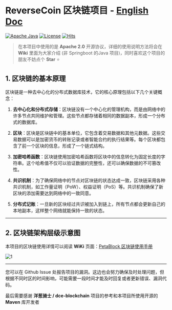 # ReverseCoin 区块链项目 - [English Doc](https://github.com/blueokanna/ReverseCoin/blob/main/README.md)

[![Apache Java](https://img.shields.io/badge/logo-apache-yellow?logo=apache-maven)](https://www.apache.org/foundation/marks/)
[![License](http://img.shields.io/:license-apache-green.svg?style=flat)](https://www.apache.org/licenses/)
[![Hits](https://hits.sh/github.com/blueokanna/ReverseCoin.git.svg?color=fe7d37)](https://hits.sh/github.com/blueokanna/ReverseCoin.git/)

> 在本项目中使用的是 **Apache 2.0** 开源协议，详细的使用说明方法将会在 **Wiki** 里面为大家介绍 (非 Springboot 的Java 项目)，同时喜欢这个项目的朋友不妨点个 **Star** ⭐

## 1. 区块链的基本原理

区块链是一种去中心化的分布式数据库技术，它的核心原理包括以下几个关键概念：

1. **去中心化和分布式存储**：区块链没有一个中心化的管理机构，而是由网络中的许多节点共同维护和管理。这些节点都存储着相同的数据副本，形成一个分布式的数据库。

2. **区块**：区块是区块链中的基本单位，它包含着交易数据和其他元数据。这些交易数据可以是加密货币的转账记录或者智能合约的执行结果等。每个区块都包含了前一个区块的信息，形成了一个链式结构。

3. **加密哈希函数**：区块链使用加密哈希函数将区块中的信息转化为固定长度的字符串。这个哈希值不仅可以验证数据的完整性，还可以确保数据的不可篡改性。

4. **共识机制**：为了确保网络中的节点对区块链的状态达成一致，区块链采用各种共识机制，如工作量证明（PoW）、权益证明（PoS）等。共识机制确保了新区块的添加需要达到网络中的一致同意。

5. **分布式记账**：一旦新的区块经过共识被加入到链上，所有节点都会更新自己的本地副本，这样整个网络就能保持一致的状态。
***
## 2. 区块链架构层级示意图

本项目的区块链使用详情可以阅读 **WiKi** 页面：[PetaBlock 区块链使用手册](https://github.com/blueokanna/ReverseCoin/wiki/PetaBlock-%E5%8C%BA%E5%9D%97%E9%93%BE%E4%BD%BF%E7%94%A8%E6%89%8B%E5%86%8C)

<p align="start">
  <img src="https://github.com/blueokanna/ReverseCoin/assets/56761243/a2b4d8bd-7bf3-41d0-9dc5-059e1fe4cd71" alt="1">
</p>

----

您可以在 Github Issue 处报告项目的漏洞。这边也会努力确保及时处理问题，但根据不同时区的时间影响，可能需要一段时间才能及时回复或者更新错误、漏洞代码。

最后需要感谢 **洋葱骑士 / dce-blockchain** 项目的参考和本项目所使用开源的 **Maven** 库开发者

